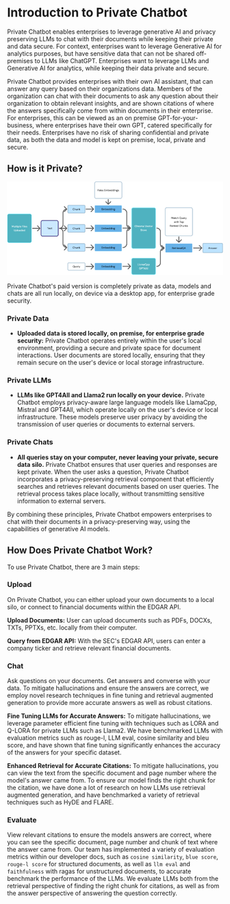 # Introduction to Private Chatbot

Private Chatbot enables enterprises to leverage generative AI and privacy preserving LLMs to chat with their documents while keeping their private and data secure. For context, enterprises want to leverage Generative AI for analytics purposes, but have sensitive data that can not be shared off-premises to LLMs like ChatGPT. Enterprises want to leverage LLMs and Generative AI for analytics, while keeping their data private and secure.

Private Chatbot provides enterprises with their own AI assistant, that can answer any query based on their organizations data. Members of the organization can chat with their documents to ask any question about their organization to obtain relevant insights, and are shown citations of where the answers specifically come from within documents in their enterprise. For enterprises, this can be viewed as an on premise GPT-for-your-business, where enterprises have their own GPT, catered specifically for their needs. Enterprises have no risk of sharing confidential and private data, as both the data and model is kept on premise, local, private and secure.

## How is it Private?

![Flow Chart](../assets/IsPrivate.png)

Private Chatbot's paid version is completely private as data, models and chats are all run locally, on device via a desktop app, for enterprise grade security.

### Private Data
- **Uploaded data is stored locally, on premise, for enterprise grade security:** Private Chatbot operates entirely within the user's local environment, providing a secure and private space for document interactions. User documents are stored locally, ensuring that they remain secure on the user's device or local storage infrastructure.

### Private LLMs
- **LLMs like GPT4All and Llama2 run locally on your device.** Private Chatbot employs privacy-aware large language models like LlamaCpp, Mistral and GPT4All, which operate locally on the user's device or local infrastructure. These models preserve user privacy by avoiding the transmission of user queries or documents to external servers.

### Private Chats
- **All queries stay on your computer, never leaving your private, secure data silo.** Private Chatbot ensures that user queries and responses are kept private. When the user asks a question, Private Chatbot incorporates a privacy-preserving retrieval component that efficiently searches and retrieves relevant documents based on user queries. The retrieval process takes place locally, without transmitting sensitive information to external servers.

By combining these principles, Private Chatbot empowers enterprises to chat with their documents in a privacy-preserving way, using the capabilities of generative AI models.

## How Does Private Chatbot Work?

To use Private Chatbot, there are 3 main steps:

### Upload
On Private Chatbot, you can either upload your own documents to a local silo, or connect to financial documents within the EDGAR API.

 **Upload Documents:** User can upload documents such as PDFs, DOCXs, TXTs, PPTXs, etc. locally from their computer.

**Query from EDGAR API:** With the SEC's EDGAR API, users can enter a company ticker and retrieve relevant financial documents.

### Chat
Ask questions on your documents. Get answers and converse with your data. To mitigate hallucinations and ensure the answers are correct, we employ novel research techniques in fine tuning and retrieval augmented generation to provide more accurate answers as well as robust citations.

**Fine Tuning LLMs for Accurate Answers:** To mitigate hallucinations, we leverage parameter efficient fine tuning with techniques such as LORA and Q-LORA for private LLMs such as Llama2. We have benchmarked LLMs with evaluation metrics such as rouge-l, LLM eval, cosine similarity and bleu score, and have shown that fine tuning significantly enhances the accuracy of the answers for your specific dataset.

**Enhanced Retrieval for Accurate Citations:** To mitigate hallucinations, you can view the text from the specific document and page number where the model's answer came from. To ensure our model finds the right chunk for the citation, we have done a lot of research on how LLMs use retrieval augmented generation, and have benchmarked a variety of retrieval techniques such as HyDE and FLARE.

### Evaluate

View relevant citations to ensure the models answers are correct, where you can see the specific document, page number and chunk of text where the answer came from. Our team has implemented a variety of evaluation metrics within our developer docs, such as `cosine similarity`, `blue score`, `rouge-l score` for structured documents, as well as `llm eval` and `faithfulness` with ragas for unstructured documents, to accurate benchmark the performance of the LLMs. We evaluate LLMs both from the retrieval perspective of finding the right chunk for citations, as well as from the answer perspective of answering the question correctly.
